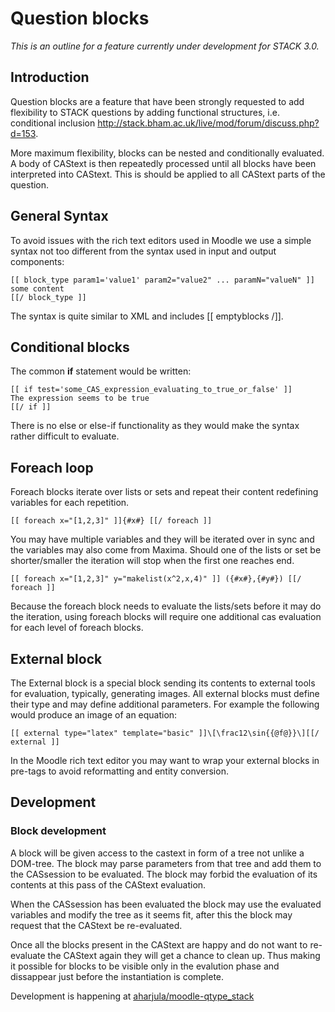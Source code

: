 # Question blocks

_This is an outline for a feature currently under development for STACK 3.0._

## Introduction ##

Question blocks are a feature that have been strongly requested to add flexibility to STACK
questions by adding functional structures, i.e. conditional inclusion
<http://stack.bham.ac.uk/live/mod/forum/discuss.php?d=153>.

More maximum flexibility, blocks can be nested and conditionally evaluated.
A body of CAStext is then repeatedly processed until all blocks have been interpreted into CAStext.
This is should be applied to all CAStext parts of the question.

## General Syntax ##

To avoid issues with the rich text editors used in Moodle we use a simple syntax not too 
different from the syntax used in input and output components:

    [[ block_type param1='value1' param2="value2" ... paramN="valueN" ]]
    some content
    [[/ block_type ]]

The syntax is quite similar to XML and includes [[ emptyblocks /]].

## Conditional blocks ##

The common **if** statement would be written:

    [[ if test='some_CAS_expression_evaluating_to_true_or_false' ]]
    The expression seems to be true
    [[/ if ]]

There is no else or else-if functionality as they would make the syntax rather difficult to evaluate.

## Foreach loop ##

Foreach blocks iterate over lists or sets and repeat their content redefining variables for each repetition.

    [[ foreach x="[1,2,3]" ]]{#x#} [[/ foreach ]]

You may have multiple variables and they will be iterated over in sync and the variables may also come from Maxima.
Should one of the lists or set be shorter/smaller the iteration will stop when the first one reaches end.

    [[ foreach x="[1,2,3]" y="makelist(x^2,x,4)" ]] ({#x#},{#y#}) [[/ foreach ]]

Because the foreach block needs to evaluate the lists/sets before it may do the iteration, using foreach blocks 
will require one additional cas evaluation for each level of foreach blocks.

## External block ##

The External block is a special block sending its contents to external tools for evaluation, typically, generating
images. All external blocks must define their type and may define additional parameters. For example the following
would produce an image of an equation:

    [[ external type="latex" template="basic" ]]\[\frac12\sin{{@f@}}\][[/ external ]]

In the Moodle rich text editor you may want to wrap your external blocks in pre-tags to avoid reformatting and entity 
conversion.

## Development ##

### Block development ###

A block will be given access to the castext in form of a tree not unlike a DOM-tree. The block may parse parameters 
from that tree and add them to the CASsession to be evaluated. The block may forbid the evaluation of its contents
at this pass of the CAStext evaluation.

When the CASsession has been evaluated the block may use the evaluated variables and modify the tree as it seems 
fit, after this the block may request that the CAStext be re-evaluated.

Once all the blocks present in the CAStext are happy and do not want to re-evaluate the CAStext again they will get 
a chance to clean up. Thus making it possible for blocks to be visible only in the evalution phase and dissappear
just before the instantiation is complete.


Development is happening at [aharjula/moodle-qtype_stack](https://github.com/aharjula/moodle-qtype_stack/)
